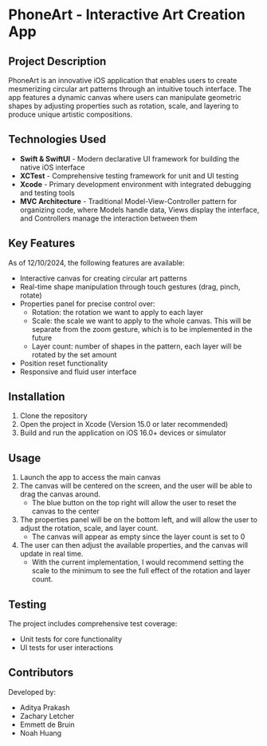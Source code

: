 # PhoneArt - Interactive Art Creation App

## Project Description

PhoneArt is an innovative iOS application that enables users to create mesmerizing circular art patterns through an intuitive touch interface. The app features a dynamic canvas where users can manipulate geometric shapes by adjusting properties such as rotation, scale, and layering to produce unique artistic compositions.

## Technologies Used

- **Swift & SwiftUI** - Modern declarative UI framework for building the native iOS interface
- **XCTest** - Comprehensive testing framework for unit and UI testing
- **Xcode** - Primary development environment with integrated debugging and testing tools
- **MVC Architecture** - Traditional Model-View-Controller pattern for organizing code, where Models handle data, Views display the interface, and Controllers manage the interaction between them

## Key Features

As of 12/10/2024, the following features are available:
- Interactive canvas for creating circular art patterns
- Real-time shape manipulation through touch gestures (drag, pinch, rotate)
- Properties panel for precise control over:
  - Rotation: the rotation we want to apply to each layer
  - Scale: the scale we want to apply to the whole canvas. This will be separate from the zoom gesture, which is to be implemented in the future
  - Layer count: number of shapes in the pattern, each layer will be rotated by the set amount
- Position reset functionality
- Responsive and fluid user interface

## Installation

1. Clone the repository
2. Open the project in Xcode (Version 15.0 or later recommended)
3. Build and run the application on iOS 16.0+ devices or simulator

## Usage

1. Launch the app to access the main canvas
2. The canvas will be centered on the screen, and the user will be able to drag the canvas around.
    - The blue button on the top right will allow the user to reset the canvas to the center
3. The properties panel will be on the bottom left, and will allow the user to adjust the rotation, scale, and layer count.
    - The canvas will appear as empty since the layer count is set to 0
4. The user can then adjust the available properties, and the canvas will update in real time. 
    - With the current implementation, I would recommend setting the scale to the minimum to see the full effect of the rotation and layer count.

## Testing

The project includes comprehensive test coverage:
- Unit tests for core functionality
- UI tests for user interactions

## Contributors

Developed by:
- Aditya Prakash
- Zachary Letcher
- Emmett de Bruin
- Noah Huang